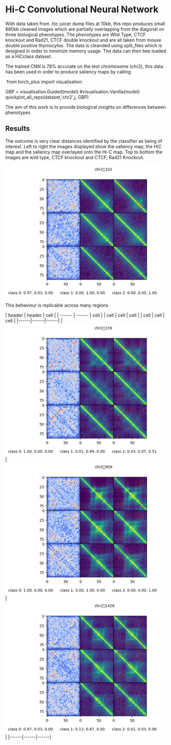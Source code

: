 # Hi-C Convolutional Neural Network
With data taken from .hic juicer dump files at 10kb, this repo produces small 880kb cleaned images which are partially overlapping from the diagonal on 
three biological phenotypes. The phenotypes are Wild Type, CTCF knockout and Rad21, CTCF double knockout and are all taken from mouse double positive thymocytes. 
The data is cleanded using split_files which is designed in order to minimize memory usage. The data can then bee loaded as a HiCclass dataset. 

The trained CNN is 78% accurate on the test chromosome (chr2), this data has been used in order to produce saliency maps by calling 

`from torch_plus import visualisation

GBP = visualisation.Guided(model) #visualisation.Vanilla(model) 
quickplot_all_reps(dataset,'chr2',j, GBP) `

The aim of this work is to provide biological insights on differences between phenotypes  

## Results 
The outcome is very clear distances identified by the classifier as being of interest. Left to right the images displayed show the saliency map, the HiC map and 
the saliency map overlayed onto the Hi-C map. Top to bottom the images are wild type, CTCF knockout and CTCF, Rad21 Knockout.

![](output_example/Picture_1.png)

This behaviour is replicable across many regions


| header | header | cell | 
| ------ | ------ | cell | 
| cell | cell | cell | 
| cell | cell |  cell | 
|------|------|------|
| ![](output_example/Picture_2.png) | ![](output_example/Picture_3.png) | ![](output_example/Picture_4.png) |
|------|------|------|
